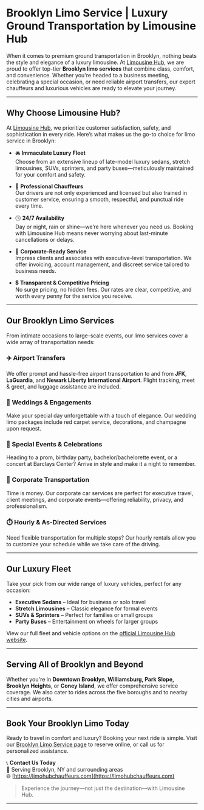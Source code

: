 # Brooklyn Limo Service | Luxury Ground Transportation by Limousine Hub

When it comes to premium ground transportation in Brooklyn, nothing beats the style and elegance of a luxury limousine. At [Limousine Hub](https://limohubchauffeurs.com/brooklyn-limo-service/), we are proud to offer top-tier **Brooklyn limo services** that combine class, comfort, and convenience. Whether you're headed to a business meeting, celebrating a special occasion, or need reliable airport transfers, our expert chauffeurs and luxurious vehicles are ready to elevate your journey.

---

## Why Choose Limousine Hub?

At [Limousine Hub](https://limohubchauffeurs.com/), we prioritize customer satisfaction, safety, and sophistication in every ride. Here’s what makes us the go-to choice for limo service in Brooklyn:

- 🚘 **Immaculate Luxury Fleet**  
  Choose from an extensive lineup of late-model luxury sedans, stretch limousines, SUVs, sprinters, and party buses—meticulously maintained for your comfort and safety.

- 👔 **Professional Chauffeurs**  
  Our drivers are not only experienced and licensed but also trained in customer service, ensuring a smooth, respectful, and punctual ride every time.

- 🕒 **24/7 Availability**  
  Day or night, rain or shine—we’re here whenever you need us. Booking with Limousine Hub means never worrying about last-minute cancellations or delays.

- 💼 **Corporate-Ready Service**  
  Impress clients and associates with executive-level transportation. We offer invoicing, account management, and discreet service tailored to business needs.

- 💲 **Transparent & Competitive Pricing**  
  No surge pricing, no hidden fees. Our rates are clear, competitive, and worth every penny for the service you receive.

---

## Our Brooklyn Limo Services

From intimate occasions to large-scale events, our limo services cover a wide array of transportation needs:

### ✈️ Airport Transfers
We offer prompt and hassle-free airport transportation to and from **JFK**, **LaGuardia**, and **Newark Liberty International Airport**. Flight tracking, meet & greet, and luggage assistance are included.

### 💍 Weddings & Engagements
Make your special day unforgettable with a touch of elegance. Our wedding limo packages include red carpet service, decorations, and champagne upon request.

### 🎉 Special Events & Celebrations
Heading to a prom, birthday party, bachelor/bachelorette event, or a concert at Barclays Center? Arrive in style and make it a night to remember.

### 🏢 Corporate Transportation
Time is money. Our corporate car services are perfect for executive travel, client meetings, and corporate events—offering reliability, privacy, and professionalism.

### ⏱️ Hourly & As-Directed Services
Need flexible transportation for multiple stops? Our hourly rentals allow you to customize your schedule while we take care of the driving.

---

## Our Luxury Fleet

Take your pick from our wide range of luxury vehicles, perfect for any occasion:

- **Executive Sedans** – Ideal for business or solo travel  
- **Stretch Limousines** – Classic elegance for formal events  
- **SUVs & Sprinters** – Perfect for families or small groups  
- **Party Buses** – Entertainment on wheels for larger groups

View our full fleet and vehicle options on the [official Limousine Hub website](https://limohubchauffeurs.com/).

---

## Serving All of Brooklyn and Beyond

Whether you're in **Downtown Brooklyn, Williamsburg, Park Slope, Brooklyn Heights**, or **Coney Island**, we offer comprehensive service coverage. We also cater to rides across the five boroughs and to nearby cities and airports.

---

## Book Your Brooklyn Limo Today

Ready to travel in comfort and luxury? Booking your next ride is simple. Visit our [Brooklyn Limo Service page](https://limohubchauffeurs.com/brooklyn-limo-service/) to reserve online, or call us for personalized assistance.

📞 **Contact Us Today**  
📍 Serving Brooklyn, NY and surrounding areas  
🌐 [https://limohubchauffeurs.com](https://limohubchauffeurs.com)

> Experience the journey—not just the destination—with Limousine Hub.

---
